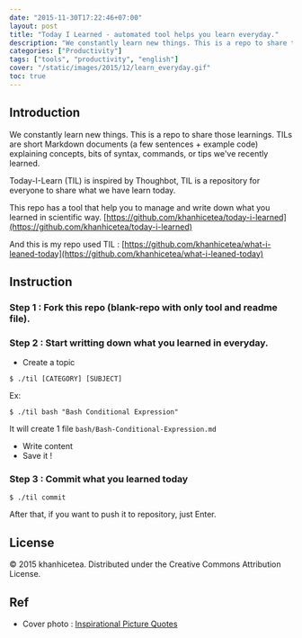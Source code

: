 ```yaml
---
date: "2015-11-30T17:22:46+07:00"
layout: post
title: "Today I Learned - automated tool helps you learn everyday."
description: "We constantly learn new things. This is a repo to share those learnings. TILs are short Markdown documents (a few sentences + example code) explaining concepts, bits of syntax, commands, or tips we've recently learned."
categories: ["Productivity"]
tags: ["tools", "productivity", "english"]
cover: "/static/images/2015/12/learn_everyday.gif"
toc: true
---
```


## Introduction

We constantly learn new things. This is a repo to share those learnings. TILs are short Markdown documents (a few sentences + example code) explaining concepts, bits of syntax, commands, or tips we've recently learned.

Today-I-Learn (TIL) is inspired by Thoughbot, TIL is a repository for everyone to share what we have learn today.

This repo has a tool that help you to manage and write down what you learned in scientific way. [https://github.com/khanhicetea/today-i-learned](https://github.com/khanhicetea/today-i-learned)

And this is my repo used TIL : [https://github.com/khanhicetea/what-i-leaned-today](https://github.com/khanhicetea/what-i-leaned-today)

## Instruction

### Step 1 : Fork this repo (blank-repo with only tool and readme file).
### Step 2 : Start writting down what you learned in everyday.

- Create a topic

```shell
$ ./til [CATEGORY] [SUBJECT]
```
Ex:

```shell
$ ./til bash "Bash Conditional Expression"
```

It will create 1 file `bash/Bash-Conditional-Expression.md`

- Write content
- Save it !

### Step 3 : Commit what you learned today

```shell
$ ./til commit
```

After that, if you want to push it to repository, just Enter.

## License
© 2015 khanhicetea. Distributed under the Creative Commons Attribution License.

## Ref

- Cover photo : [Inspirational Picture Quotes](http://inspirationalpicturequotes.blogspot.com/2013/03/knowledge-is-learning-something-new.html)